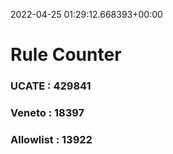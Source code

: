 2022-04-25 01:29:12.668393+00:00
# Rule Counter 
 ### UCATE : 429841

 ### Veneto : 18397

 ### Allowlist : 13922